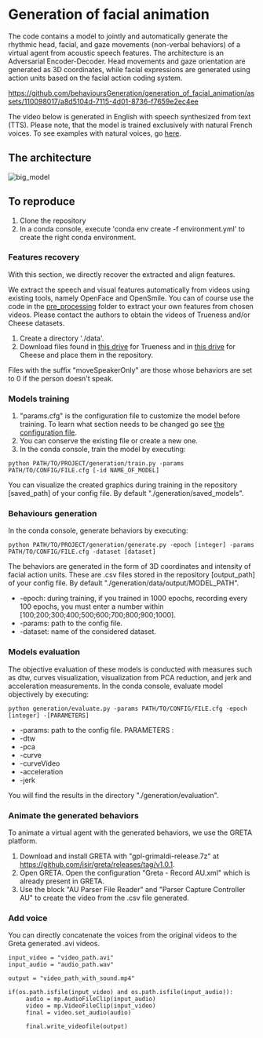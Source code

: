 # Generation of facial animation
The code contains a model to jointly and automatically generate the rhythmic head, facial, and gaze movements (non-verbal behaviors) of a virtual agent from acoustic speech features. The architecture is an Adversarial Encoder-Decoder. Head movements and gaze orientation are generated as 3D coordinates, while facial expressions are generated using action units based on the facial action coding system. 

https://github.com/behavioursGeneration/generation_of_facial_animation/assets/110098017/a8d5104d-7115-4d01-8736-f7659e2ec4ee

The video below is generated in English with speech synthesized from text (TTS). Please note, that the model is trained exclusively with natural French voices. 
To see examples with natural voices, go [here](https://www.youtube.com/playlist?list=PLRyxHB7gYN-BPB6RvTt2xPE9nwLuMq2yD).

## The architecture 
![big_model](https://github.com/behavioursGeneration/generation_of_facial_animation/assets/110098017/8545d710-9e41-4235-ad46-515f57dc9301)

## To reproduce
1. Clone the repository
2. In a conda console, execute 'conda env create -f environment.yml' to create the right conda environment.

### Features recovery 
With this section, we directly recover the extracted and align features.

We extract the speech and visual features automatically from videos using existing tools, namely OpenFace and OpenSmile. You can of course use the code in the [pre_processing](https://github.com/behavioursGeneration/generation_of_facial_animation/tree/main/pre_processing) folder to extract your own features from chosen videos. Please contact the authors to obtain the videos of Trueness and/or Cheese datasets.

1. Create a directory './data'.
2. Download files found in [this drive](https://drive.google.com/drive/u/0/folders/16lF-p1wGfD3k9iVlrpTJ0A1mcZ92hvmj) for Trueness and in [this drive](https://drive.google.com/drive/u/0/folders/1XY9OMkyqPBBvl48zc7GigxaGRrkGEVC-) for Cheese and place them in the repository.

Files with the suffix "moveSpeakerOnly" are those whose behaviors are set to 0 if the person doesn't speak.

### Models training
1. "params.cfg" is the configuration file to customize the model before training. 
To learn what section needs to be changed go see [the configuration file](docs/config_file.md).
2. You can conserve the existing file or create a new one. 
3. In the conda console, train the model by executing:
```
python PATH/TO/PROJECT/generation/train.py -params PATH/TO/CONFIG/FILE.cfg [-id NAME_OF_MODEL]
```
You can visualize the created graphics during training in the repository [saved_path] of your config file. By default "./generation/saved_models". 

### Behaviours generation
In the conda console, generate behaviors by executing:
```
python PATH/TO/PROJECT/generation/generate.py -epoch [integer] -params PATH/TO/CONFIG/FILE.cfg -dataset [dataset]
```
The behaviors are generated in the form of 3D coordinates and intensity of facial action units. These are .csv files stored in the repository [output_path] of your config file. By default "./generation/data/output/MODEL_PATH".

- -epoch: during training, if you trained in 1000 epochs, recording every 100 epochs, you must enter a number within [100;200;300;400;500;600;700;800;900;1000].
- -params: path to the config file. 
- -dataset: name of the considered dataset. 

### Models evaluation
The objective evaluation of these models is conducted with measures such as dtw, curves visualization, visualization from PCA reduction, and jerk and acceleration measurements. 
In the conda console, evaluate model objectively by executing:
```
python generation/evaluate.py -params PATH/TO/CONFIG/FILE.cfg -epoch [integer] -[PARAMETERS]
```

- -params: path to the config file. 
PARAMETERS :
- -dtw
- -pca
- -curve
- -curveVideo
- -acceleration
- -jerk

You will find the results in the directory "./generation/evaluation".


### Animate the generated behaviors
To animate a virtual agent with the generated behaviors, we use the GRETA platform. 

1. Download and install GRETA with "gpl-grimaldi-release.7z" at https://github.com/isir/greta/releases/tag/v1.0.1.
2. Open GRETA. Open the configuration "Greta - Record AU.xml" which is already present in GRETA. 
3. Use the block "AU Parser File Reader" and "Parser Capture Controller AU" to create the video from the .csv file generated.

### Add voice 
You can directly concatenate the voices from the original videos to the Greta generated .avi videos.

```
input_video = "video_path.avi"
input_audio = "audio_path.wav"

output = "video_path_with_sound.mp4"

if(os.path.isfile(input_video) and os.path.isfile(input_audio)):
     audio = mp.AudioFileClip(input_audio)
     video = mp.VideoFileClip(input_video)
     final = video.set_audio(audio)

     final.write_videofile(output)
```
